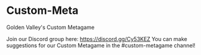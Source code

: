 # Custom-Meta
Golden Valley's Custom Metagame

Join our Discord group here: https://discord.gg/Cy53KEZ
You can make suggestions for our Custom Metagame in the #custom-metagame channel!
